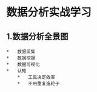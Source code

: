 # 数据分析实战学习

##  1.数据分析全景图
    *   数据采集
    *   数据挖掘
    *   数据可视化
    *   认知
        *   工具决定效率
        *   不用重复造轮子
